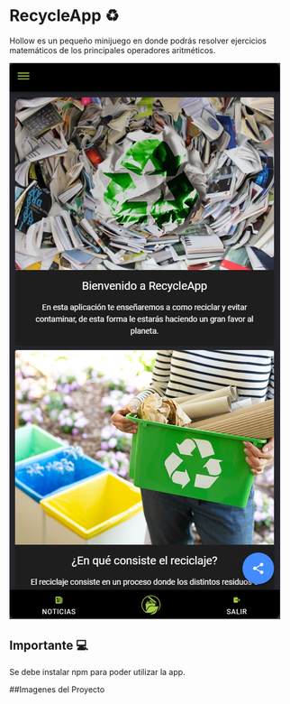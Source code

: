 # RecycleApp ♻️
Hollow es un pequeño minijuego en donde podrás resolver ejercicios matemáticos de los principales operadores aritméticos.

![RecycleApp](project-imgs/Home)

## Importante 💻
Se debe instalar npm para poder utilizar la app.

##Imagenes del Proyecto
